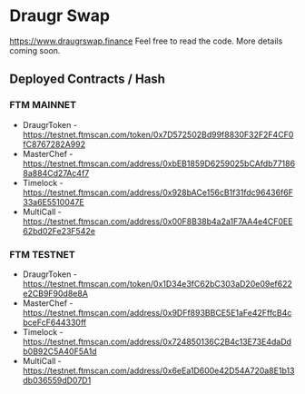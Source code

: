 # Draugr Swap

https://www.draugrswap.finance Feel free to read the code. More details coming soon.

## Deployed Contracts / Hash

### FTM MAINNET

- DraugrToken - https://testnet.ftmscan.com/token/0x7D572502Bd99f8830F32F2F4CF0fC8767282A992
- MasterChef - https://testnet.ftmscan.com/address/0xbEB1859D6259025bCAfdb771868a884Cd27Ac4f7
- Timelock - https://testnet.ftmscan.com/address/0x928bACe156cB1f31fdc96436f6F33a6E5510047E
- MultiCall - https://testnet.ftmscan.com/address/0x00F8B38b4a2a1F7AA4e4CF0EE62bd02Fe23F542e

### FTM TESTNET

- DraugrToken - https://testnet.ftmscan.com/token/0x1D34e3fC62bC303aD20e09ef622e2CB9F90d8e8A
- MasterChef - https://testnet.ftmscan.com/address/0x9DFf893BBCE5E1aFe42FffcB4cbceFcF644330ff
- Timelock - https://testnet.ftmscan.com/address/0x724850136C2B4c13E73E4daDdb0B92C5A40F5A1d
- MultiCall - https://testnet.ftmscan.com/address/0x6eEa1D600e42D54A720a8E1b13db036559dD07D1
